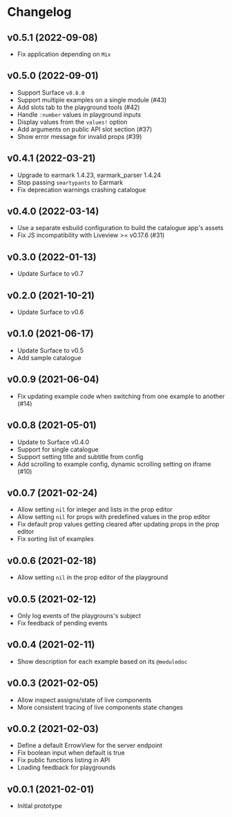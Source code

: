 # Changelog

## v0.5.1 (2022-09-08)
  * Fix application depending on `Mix`

## v0.5.0 (2022-09-01)
  * Support Surface `v0.8.0`
  * Support multiple examples on a single module (#43)
  * Add slots tab to the playground tools (#42)
  * Handle `:number` values in playground inputs
  * Display values from the `values!` option
  * Add arguments on public API slot section (#37)
  * Show error message for invalid props (#39)

## v0.4.1 (2022-03-21)
  * Upgrade to earmark 1.4.23, earmark_parser 1.4.24
  * Stop passing `smartypants` to Earmark
  * Fix deprecation warnings crashing catalogue

## v0.4.0 (2022-03-14)

  * Use a separate esbuild configuration to build the catalogue app's assets
  * Fix JS incompatibility with Liveview >= v0.17.6 (#31)

## v0.3.0 (2022-01-13)

  * Update Surface to v0.7

## v0.2.0 (2021-10-21)

  * Update Surface to v0.6

## v0.1.0 (2021-06-17)

  * Update Surface to v0.5
  * Add sample catalogue

## v0.0.9 (2021-06-04)

  * Fix updating example code when switching from one example to another (#14)

## v0.0.8 (2021-05-01)

  * Update to Surface v0.4.0
  * Support for single catalogue
  * Support setting title and subtitle from config
  * Add scrolling to example config, dynamic scrolling setting on iframe (#10)

## v0.0.7 (2021-02-24)

  * Allow setting `nil` for integer and lists in the prop editor
  * Allow setting `nil` for props with predefined values in the prop editor
  * Fix default prop values getting cleared after updating props in the prop editor
  * Fix sorting list of examples

## v0.0.6 (2021-02-18)

  * Allow setting `nil` in the prop editor of the playground

## v0.0.5 (2021-02-12)

  * Only log events of the playgrouns's subject
  * Fix feedback of pending events

## v0.0.4 (2021-02-11)

  * Show description for each example based on its `@moduledoc`

## v0.0.3 (2021-02-05)

  * Allow inspect assigns/state of live components
  * More consistent tracing of live components state changes

## v0.0.2 (2021-02-03)

  * Define a default ErrowView for the server endpoint
  * Fix boolean input when default is true
  * Fix public functions listing in API
  * Loading feedback for playgrounds

## v0.0.1 (2021-02-01)

  * Initial prototype
